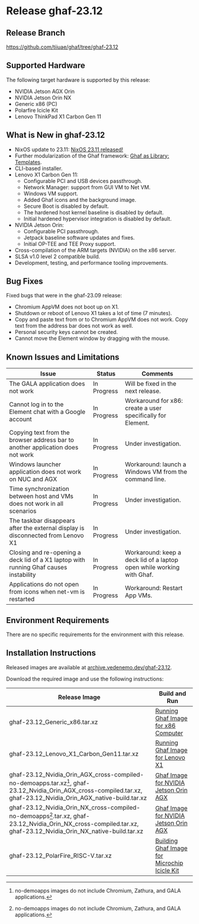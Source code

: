 <!--
    Copyright 2022-2024 TII (SSRC) and the Ghaf contributors
    SPDX-License-Identifier: CC-BY-SA-4.0
-->

# Release ghaf-23.12


## Release Branch

<https://github.com/tiiuae/ghaf/tree/ghaf-23.12>


## Supported Hardware

The following target hardware is supported by this release:

* NVIDIA Jetson AGX Orin
* NVIDIA Jetson Orin NX
* Generic x86 (PC)
* Polarfire Icicle Kit
* Lenovo ThinkPad X1 Carbon Gen 11


## What is New in ghaf-23.12

* NixOS update to 23.11: [NixOS 23.11 released!](https://discourse.nixos.org/t/nixos-23-11-released/36210)
* Further modularization of the Ghaf framework: [Ghaf as Library: Templates](../ref_impl/ghaf-based-project.md).
* CLI-based installer.
* Lenovo X1 Carbon Gen 11:
  * Configurable PCI and USB devices passthrough.
  * Network Manager: support from GUI VM to Net VM.
  * Windows VM support.
  * Added Ghaf icons and the background image.
  * Secure Boot is disabled by default.
  * The hardened host kernel baseline is disabled by default.
  * Initial hardened hypervisor integration is disabled by default.
* NVIDIA Jetson Orin:
  * Configurable PCI passthrough.
  * Jetpack baseline software updates and fixes.
  * Initial OP-TEE and TEE Proxy support.
* Cross-compilation of the ARM targets (NVIDIA) on the x86 server.
* SLSA v1.0 level 2 compatible build.
* Development, testing, and performance tooling improvements.


## Bug Fixes

Fixed bugs that were in the ghaf-23.09 release:

* Chromium AppVM does not boot up on X1.
* Shutdown or reboot of Lenovo X1 takes a lot of time (7 minutes).
* Copy and paste text from or to Chromium AppVM does not work. Copy text from the address bar does not work as well.
* Personal security keys cannot be created.
* Cannot move the Element window by dragging with the mouse.


## Known Issues and Limitations

| Issue           | Status      | Comments                             |
|-----------------|-------------|--------------------------------------|
| The GALA application does not work | In Progress | Will be fixed in the next release. |
| Cannot log in to the Element chat with a Google account  | In Progress | Workaround for x86: create a user specifically for Element. |
| Copying text from the browser address bar to another application does not work  | In Progress | Under investigation. |
| Windows launcher application does not work on NUC and AGX  | In Progress | Workaround: launch a Windows VM from the command line. |
| Time synchronization between host and VMs does not work in all scenarios  | In Progress | Under investigation. |
| The taskbar disappears after the external display is disconnected from Lenovo X1  | In Progress | Under investigation. |
| Closing and re-opening a deck lid of a X1 laptop with running Ghaf causes instability | In Progress | Workaround: keep a deck lid of a laptop open while working with Ghaf. |
| Applications do not open from icons when net-vm is restarted | In Progress | Workaround: Restart App VMs. |


## Environment Requirements

There are no specific requirements for the environment with this release.


## Installation Instructions

Released images are available at [archive.vedenemo.dev/ghaf-23.12](https://archive.vedenemo.dev/ghaf-23.12/).

Download the required image and use the following instructions:

| Release Image           | Build and Run      |
|-------------------------|--------------------|
| ghaf-23.12_Generic_x86.tar.xz | [Running Ghaf Image for x86 Computer](../ref_impl/build_and_run.md#running-ghaf-image-for-x86-computer) |
| ghaf-23.12_Lenovo_X1_Carbon_Gen11.tar.xz  | [Running Ghaf Image for Lenovo X1](../ref_impl/build_and_run.md#running-ghaf-image-for-lenovo-x1) |
| ghaf-23.12_Nvidia_Orin_AGX_cross-compiled-no-demoapps.tar.xz[^note1], ghaf-23.12_Nvidia_Orin_AGX_cross-compiled.tar.xz, ghaf-23.12_Nvidia_Orin_AGX_native-build.tar.xz | [Ghaf Image for NVIDIA Jetson Orin AGX](../ref_impl/build_and_run.md#ghaf-image-for-nvidia-jetson-orin-agx) |
| ghaf-23.12_Nvidia_Orin_NX_cross-compiled-no-demoapps[^note1].tar.xz, ghaf-23.12_Nvidia_Orin_NX_cross-compiled.tar.xz, ghaf-23.12_Nvidia_Orin_NX_native-build.tar.xz | [Ghaf Image for NVIDIA Jetson Orin AGX](../ref_impl/build_and_run.md#ghaf-image-for-nvidia-jetson-orin-agx) |
| ghaf-23.12_PolarFire_RISC-V.tar.xz | [Building Ghaf Image for Microchip Icicle Kit](../ref_impl/build_and_run.md#building-ghaf-image-for-microchip-icicle-kit) |

[^note1]: no-demoapps images do not include Chromium, Zathura, and GALA applications.

